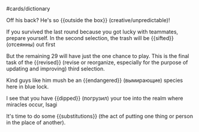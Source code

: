 #cards/dictionary 

Off his back?  He's so {{outside the box}} (creative/unpredictable)!

If you survived the last round because you got lucky with teammates, prepare yourself. In the second selection, the trash will be {{sifted}} (отсеянны) out first 

But the remaining 29 will have just the one chance to play. This is the final task of the {{revised}} (revise or reorganize, especially for the purpose of updating and improving) third selection. <!--SR:!2024-01-17,2,250-->

Kind guys like him mush be an {{endangered}} (вымирающие) species here in blue lock. <!--SR:!2024-01-29,14,250-->

I see that you have {{dipped}} (погрузил) your toe into the realm where miracles occur, Isagi

It's time to do some {{substitutions}} (the act of putting one thing or person in the place of another). <!--SR:!2024-01-22,8,250-->
